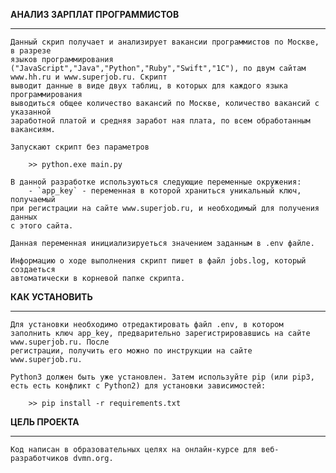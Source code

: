 ﻿**АНАЛИЗ ЗАРПЛАТ ПРОГРАММИСТОВ**
_________________________________________________________________________________________________

    Данный скрип получает и анализирует вакансии программистов по Москве, в разрезе
    языков программирования ("JavaScript","Java","Python","Ruby","Swift","1С"), по двум сайтам www.hh.ru и www.superjob.ru. Скрипт
    выводит данные в виде двух таблиц, в которых для каждого языка программирования
    выводиться общее количество вакансий по Москве, количество вакансий с указанной
    заработной платой и средняя заработ ная плата, по всем обработанным вакансиям.

    Запускают скрипт без параметров
```
    >> python.exe main.py
```	
	В данной разработке используються следующие переменные окружения:
		- `app_key` - переменная в которой храниться уникальный ключ, получаемый
    при регистрации на сайте www.superjob.ru, и необходимый для получения данных
    с этого сайта.
		
	Данная переменная инициализируеться значением заданным в .env файле.

    Информацию о ходе выполнения скрипт пишет в файл jobs.log, который создаеться
    автоматически в корневой папке скрипта.

**КАК УСТАНОВИТЬ**
_________________________________________________________________________________________________


    Для установки необходимо отредактировать файл .env, в котором заполнить ключ app_key, предварительно зарегистрировавшись на сайте www.superjob.ru. После 
    регистрации, получить его можно по инструкции на сайте www.superjob.ru.

    Python3 должен быть уже установлен. Затем используйте pip (или pip3, есть есть конфликт с Python2) для установки зависимостей:
```
    >> pip install -r requirements.txt
```

**ЦЕЛЬ ПРОЕКТА**
_________________________________________________________________________________________________


    Код написан в образовательных целях на онлайн-курсе для веб-разработчиков dvmn.org.
